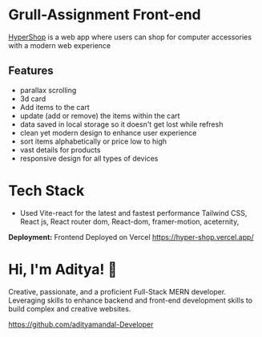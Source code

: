 
# Grull-Assignment Front-end
[HyperShop](https://hyper-shop.vercel.app/) is a web app where users can shop for computer accessories with a modern web experience 


## Features

- parallax scrolling
- 3d card
- Add items to the cart 
- update (add or remove) the items within the cart
- data saved in local storage so it doesn't get lost while refresh
- clean yet modern design to enhance user experience 
- sort items alphabetically or price low to high
- vast details for products
- responsive design for all types of devices



# Tech Stack
 - Used Vite-react for the latest and fastest performance
 Tailwind CSS, React js, React router dom, React-dom, framer-motion, aceternity, 


**Deployment:** Frontend Deployed on Vercel 
https://hyper-shop.vercel.app/


# Hi, I'm Aditya! 👋

Creative, passionate, and a proficient Full-Stack MERN developer. Leveraging skills to enhance backend and front-end development skills to build complex and creative websites.

https://github.com/adityamandal-Developer
